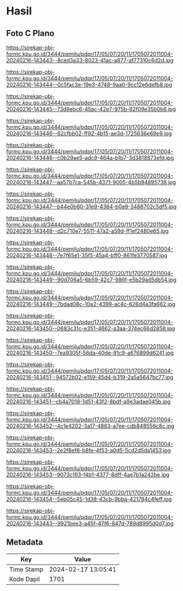 # Hasil

## Foto C Plano

https://sirekap-obj-formc.kpu.go.id/3444/pemilu/pdpr/17/05/07/20/11/1705072011004-20240216-143443--8ced3a33-8023-41ac-a877-af77310c6d2d.jpg

https://sirekap-obj-formc.kpu.go.id/3444/pemilu/pdpr/17/05/07/20/11/1705072011004-20240216-143444--0c5fac3e-19e3-4748-9aa0-9cc12e6defb8.jpg

https://sirekap-obj-formc.kpu.go.id/3444/pemilu/pdpr/17/05/07/20/11/1705072011004-20240216-143445--73d6ebc6-45ac-42e7-975b-82f09e35b0b6.jpg

https://sirekap-obj-formc.kpu.go.id/3444/pemilu/pdpr/17/05/07/20/11/1705072011004-20240216-143446--62cfbb02-ff92-4b15-ae3d-1725636e69e9.jpg

https://sirekap-obj-formc.kpu.go.id/3444/pemilu/pdpr/17/05/07/20/11/1705072011004-20240216-143446--c0b29ae5-adc9-464a-b1b7-3d3818873efd.jpg

https://sirekap-obj-formc.kpu.go.id/3444/pemilu/pdpr/17/05/07/20/11/1705072011004-20240216-143447--aa57b7ca-545b-4371-9005-4b5b94895738.jpg

https://sirekap-obj-formc.kpu.go.id/3444/pemilu/pdpr/17/05/07/20/11/1705072011004-20240216-143447--b44e0b60-31e9-4364-b0a9-3486702c5df5.jpg

https://sirekap-obj-formc.kpu.go.id/3444/pemilu/pdpr/17/05/07/20/11/1705072011004-20240216-143448--d2c710e7-5511-47a2-a59d-ff1ef2480e65.jpg

https://sirekap-obj-formc.kpu.go.id/3444/pemilu/pdpr/17/05/07/20/11/1705072011004-20240216-143448--7e7f65e1-35f5-45a4-bff0-861fe3770587.jpg

https://sirekap-obj-formc.kpu.go.id/3444/pemilu/pdpr/17/05/07/20/11/1705072011004-20240216-143449--90d706a5-6b59-42c7-986f-e5b29ad5db54.jpg

https://sirekap-obj-formc.kpu.go.id/3444/pemilu/pdpr/17/05/07/20/11/1705072011004-20240216-143449--7bdad08c-10a2-4399-ac4c-626d4a3fa662.jpg

https://sirekap-obj-formc.kpu.go.id/3444/pemilu/pdpr/17/05/07/20/11/1705072011004-20240216-143450--0683c31c-e351-4662-a3aa-374ec66d2858.jpg

https://sirekap-obj-formc.kpu.go.id/3444/pemilu/pdpr/17/05/07/20/11/1705072011004-20240216-143450--7ea9305f-56da-40de-91c9-a676899d6241.jpg

https://sirekap-obj-formc.kpu.go.id/3444/pemilu/pdpr/17/05/07/20/11/1705072011004-20240216-143451--94572b02-e159-45d4-b319-2a5a5647bc77.jpg

https://sirekap-obj-formc.kpu.go.id/3444/pemilu/pdpr/17/05/07/20/11/1705072011004-20240216-143451--cb4a7018-1d51-43f2-8bdf-a9e3adae045b.jpg

https://sirekap-obj-formc.kpu.go.id/3444/pemilu/pdpr/17/05/07/20/11/1705072011004-20240216-143452--4c1e4202-3a17-4883-a7ee-cdb848556c8c.jpg

https://sirekap-obj-formc.kpu.go.id/3444/pemilu/pdpr/17/05/07/20/11/1705072011004-20240216-143453--2e2f8ef6-b8fe-4f53-a0d5-5cd2d5da1453.jpg

https://sirekap-obj-formc.kpu.go.id/3444/pemilu/pdpr/17/05/07/20/11/1705072011004-20240216-143453--9073c193-f4b1-4377-8dff-4ae7b1a242be.jpg

https://sirekap-obj-formc.kpu.go.id/3444/pemilu/pdpr/17/05/07/20/11/1705072011004-20240216-143454--5eb05c45-1d38-43cb-9bba-421784c4feff.jpg

https://sirekap-obj-formc.kpu.go.id/3444/pemilu/pdpr/17/05/07/20/11/1705072011004-20240216-143443--9921bee3-a45f-47f6-847d-789d8995d0d7.jpg


## Metadata

| Key        | Value               |
| ---------- | ------------------- |
| Time Stamp | 2024-02-17 13:05:41 |
| Kode Dapil | 1701                |



